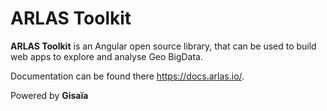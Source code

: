 # ARLAS Toolkit <br>
__ARLAS Toolkit__ is an Angular open source library, that can be used to build web apps to explore and analyse Geo BigData.


Documentation can be found there https://docs.arlas.io/.


Powered by __Gisaïa__